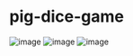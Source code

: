 # pig-dice-game

![image](https://github.com/kaliappan-yadav/pig-dice-game/assets/140139812/1495e630-0dfa-44f1-91fb-f88e30cc5a0b)
![image](https://github.com/kaliappan-yadav/pig-dice-game/assets/140139812/8832a488-b311-426c-a68d-1294c8095ee9)
![image](https://github.com/kaliappan-yadav/pig-dice-game/assets/140139812/6698285a-fdbe-4456-be5b-6c173892037d)
